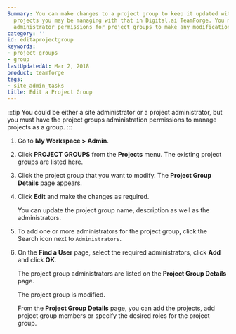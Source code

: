```yaml
---
Summary: You can make changes to a project group to keep it updated with the various
  projects you may be managing with that in Digital.ai TeamForge. You must have the
  administrator permissions for project groups to make any modifications.
category: ''
id: editaprojectgroup
keywords:
- project groups
- group
lastUpdatedAt: Mar 2, 2018
product: teamforge
tags:
- site_admin_tasks
title: Edit a Project Group
---
```


:::tip
You could be either a site administrator or a project administrator, but you must have the project groups administration permissions to manage projects as a group.
:::
1. Go to **My Workspace > Admin**.
2. Click **PROJECT GROUPS** from the **Projects** menu.
   The existing project groups are listed here.
3. Click the project group that you want to modify. The **Project Group Details** page appears.
4. Click **Edit** and make the changes as required.
   
   You can update the project group name, description as well as the administrators.
5. To add one or more administrators for the project group, click the Search icon next to `Administrators`.
6. On the **Find a User** page, select the required administrators, click **Add** and click **OK**.
   
   The project group administrators are listed on the **Project Group Details** page.
   
   The project group is modified.

   From the **Project Group Details** page, you can add the projects, add project group members or specify the desired roles for the project group.

